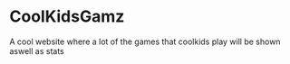 # CoolKidsGamz
A cool website where a lot of the games that coolkids play will be shown aswell as stats
